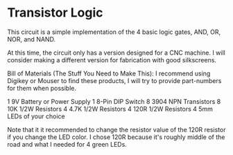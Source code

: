 # Transistor Logic
This circuit is a simple implementation of the 4 basic logic gates, AND, OR, NOR, and NAND.

At this time, the circuit only has a version designed for a CNC machine. I will consider making a different version for fabrication with good silkscreens.

Bill of Materials (The Stuff You Need to Make This):
I recommend using Digikey or Mouser to find these products, I will try to provide part-numbers for them when possible.

1 9V Battery or Power Supply
1 8-Pin DIP Switch
8 3904 NPN Transistors
8 10K 1/2W Resistors
4 4.7K 1/2W Resistors
4 120R 1/2W Resistors
4 5mm LEDs of your choice

Note that it it recommended to change the resistor value of the 120R resistor if you change the LED color. I chose 120R because it's roughly middle of the road and what I needed for 4 green LEDs.

